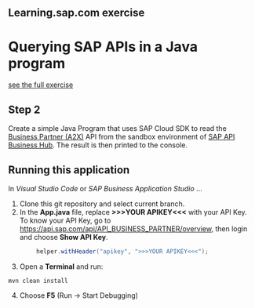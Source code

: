 ## Learning.sap.com exercise
# Querying SAP APIs in a Java program
[see the full exercise](https://learning.sap.com/learning-journey/develop-advanced-extensions-with-sap-cloud-sdk/exercise-querying-sap-apis-in-a-java-program_c97a89ce-9ca9-4ad9-8037-3a155bcaca51)

## Step 2
Create a simple Java Program that uses SAP Cloud SDK to read the [Business Partner (A2X)](https://api.sap.com/api/API_BUSINESS_PARTNER/overview) API from the sandbox environment of [SAP API Business Hub](https://api.sap.com). 
The result is then printed to the console.

## Running this application 
In *Visual Studio Code* or *SAP Business Application Studio* ...

1. Clone this git repository and select current branch.
2. In the **App.java** file, replace **>>>YOUR APIKEY<<<** with your API Key. To know your API Key, go to https://api.sap.com/api/API_BUSINESS_PARTNER/overview, then login and choose **Show API Key**. 
```java
        helper.withHeader("apikey", ">>>YOUR APIKEY<<<");
```
3. Open a **Terminal** and run:
```console
mvn clean install
```
4. Choose **F5** (Run &rarr; Start Debugging)
